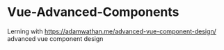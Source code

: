 # Vue-Advanced-Components
Lerning with https://adamwathan.me/advanced-vue-component-design/ advanced vue component design
